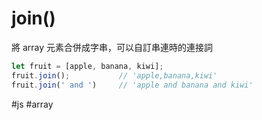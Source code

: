 # join()
將 array 元素合併成字串，可以自訂串連時的連接詞
```js
let fruit = [apple, banana, kiwi];
fruit.join();			// 'apple,banana,kiwi' 
fruit.join(' and ')		// 'apple and banana and kiwi'
```

#js #array
